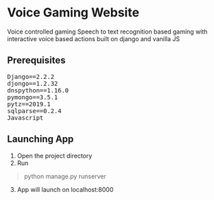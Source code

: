 # Voice Gaming Website

Voice controlled gaming 
 Speech to text recognition based gaming with interactive voice based actions built on django and vanilla JS

## Prerequisites
<pre>
Django==2.2.2
djongo==1.2.32
dnspython==1.16.0
pymongo==3.5.1
pytz==2019.1
sqlparse==0.2.4
Javascript
</pre>
## Launching App

1. Open the project directory
2. Run
> python manage.py runserver 

3. App will launch on localhost:8000


